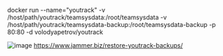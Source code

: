 docker run --name="youtrack" -v /host/path/youtrack/teamsysdata:/root/teamsysdata -v /host/path/youtrack/teamsysdata-backup:/root/teamsysdata-backup -p 80:80 -d volodyapetrov/youtrack


![image](https://user-images.githubusercontent.com/94311440/147255713-0077894f-9c40-4508-87df-76517f6d4a6c.png)
https://www.jammer.biz/restore-youtrack-backups/

